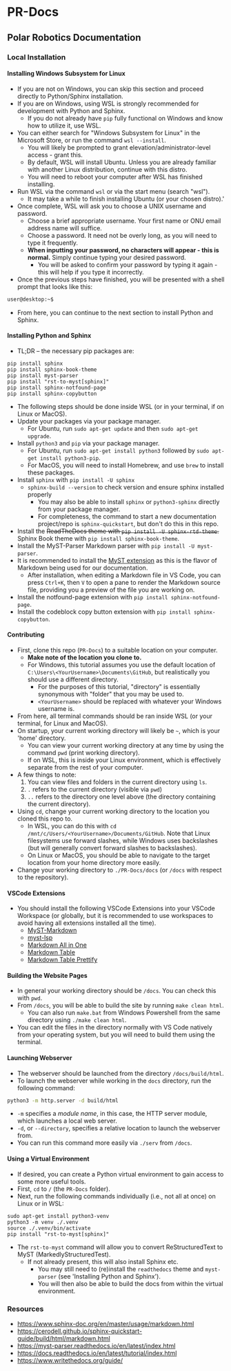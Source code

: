 # PR-Docs
## Polar Robotics Documentation
### Local Installation
#### Installing Windows Subsystem for Linux
- If you are not on Windows, you can skip this section and proceed directly to Python/Sphinx installation.
- If you are on Windows, using WSL is strongly recommended for development with Python and Sphinx.
	- If you do not already have `pip` fully functional on Windows and know how to utilize it, use WSL.
- You can either search for "Windows Subsystem for Linux" in the Microsoft Store, or run the command `wsl --install`.
	- You will likely be prompted to grant elevation/administrator-level access - grant this.
	- By default, WSL will install Ubuntu. Unless you are already familiar with another Linux distribution, continue with this distro.
	- You will need to reboot your computer after WSL has finished installing.
- Run WSL via the command `wsl` or via the start menu (search "wsl").
	- It may take a while to finish installing Ubuntu (or your chosen distro).'
- Once complete, WSL will ask you to choose a UNIX username and password.
	- Choose a brief appropriate username. Your first name or ONU email address name will suffice.
	- Choose a password. It need not be overly long, as you will need to type it frequently.
	- **When inputting your password, no characters will appear - this is normal.** Simply continue typing your desired password.
		- You will be asked to confirm your password by typing it again - this will help if you type it incorrectly.
- Once the previous steps have finished, you will be presented with a shell prompt that looks like this:

```sh
user@desktop:~$
```

- From here, you can continue to the next section to install Python and Sphinx.

#### Installing Python and Sphinx
- TL;DR – the necessary pip packages are:
```
pip install sphinx
pip install sphinx-book-theme
pip install myst-parser
pip install "rst-to-myst[sphinx]"
pip install sphinx-notfound-page
pip install sphinx-copybutton
```
- The following steps should be done inside WSL (or in your terminal, if on Linux or MacOS).
- Update your packages via your package manager.
	- For Ubuntu, run `sudo apt-get update` and then `sudo apt-get upgrade`.
- Install `python3` and `pip` via your package manager.
	- For Ubuntu, run `sudo apt-get install python3` followed by `sudo apt-get install python3-pip`.
	- For MacOS, you will need to install Homebrew, and use `brew` to install these packages.
- Install `sphinx` with `pip install -U sphinx`
	- `sphinx-build --version` to check version and ensure sphinx installed properly
		- You may also be able to install `sphinx` or `python3-sphinx` directly from your package manager.
		- For completeness, the command to start a new documentation project/repo is `sphinx-quickstart`, but don't do this in this repo.
- Install the ~~ReadTheDocs theme with `pip install -U sphinx-rtd-theme`.~~ Sphinx Book theme with `pip install sphinx-book-theme`.
- Install the MyST-Parser Markdown parser with `pip install -U myst-parser`.
- It is recommended to install the [MyST extension](https://marketplace.visualstudio.com/items?itemName=ExecutableBookProject.myst-highlight) as this is the flavor of Markdown being used for our documentation.
	- After installation, when editing a Markdown file in VS Code, you can press `Ctrl+K`, then `V` to open a pane to render the Markdown source file, providing you a preview of the file you are working on.
- Install the notfound-page extension with `pip install sphinx-notfound-page`.
- Install the codeblock copy button extension with `pip install sphinx-copybutton`.

#### Contributing
- First, clone this repo (`PR-Docs`) to a suitable location on your computer. 
	- **Make note of the location you clone to.** 
	- For Windows, this tutorial assumes you use the default location of `C:\Users\<YourUsername>\Documents\GitHub`, but realistically you should use a different directory.
		- For the purposes of this tutorial, "directory" is essentially synonymous with "folder" that you may be used to.
		- `<YourUsername>` should be replaced with whatever your Windows username is.
- From here, all terminal commands should be ran inside WSL (or your terminal, for Linux and MacOS).
- On startup, your current working directory will likely be `~`, which is your 'home' directory.
	- You can view your current working directory at any time by using the command `pwd` (print working directory).
	- If on WSL, this is inside your Linux environment, which is effectively separate from the rest of your computer.
- A few things to note:
	1. You can view files and folders in the current directory using `ls`.
	2. `.` refers to the current directory (visible via `pwd`)
	3. `..` refers to the directory one level above (the directory containing the current directory).
- Using `cd`, change your current working directory to the location you cloned this repo to.
	- In WSL, you can do this with `cd /mnt/c/Users/<YourUsername>/Documents/GitHub`. Note that Linux filesystems use forward slashes, while Windows uses backslashes (but will generally convert forward slashes to backslashes).
	- On Linux or MacOS, you should be able to navigate to the target location from your home directory more easily.
- Change your working directory to `./PR-Docs/docs` (or `/docs` with respect to the repository).

#### VSCode Extensions
- You should install the following VSCode Extensions into your VSCode Workspace (or globally, but it is recommended to use workspaces to avoid having all extensions installed all the time).
	- [MyST-Markdown](https://marketplace.visualstudio.com/items?itemName=ExecutableBookProject.myst-highlight)
	- [myst-lsp](https://marketplace.visualstudio.com/items?itemName=chrisjsewell.myst-lsp)
	- [Markdown All in One](https://marketplace.visualstudio.com/items?itemName=yzhang.markdown-all-in-one)
	- [Markdown Table](https://marketplace.visualstudio.com/items?itemName=TakumiI.markdowntable)
	- [Markdown Table Prettify](https://marketplace.visualstudio.com/items?itemName=darkriszty.markdown-table-prettify)

#### Building the Website Pages
- In general your working directory should be `/docs`. You can check this with `pwd`.
- From `/docs`, you will be able to build the site by running `make clean html`.
	- You can also run `make.bat` from Windows Powershell from the same directory using `./make clean html`.
- You can edit the files in the directory normally with VS Code natively from your operating system, but you will need to build them using the terminal.

#### Launching Webserver
- The webserver should be launched from the directory `/docs/build/html`.
- To launch the webserver while working in the `docs` directory, run the following command:
```sh
python3 -m http.server -d build/html
```
- `-m` specifies a *module name*, in this case, the HTTP server module, which launches a local web server.
- `-d`, or `--directory`, specifies a relative location to launch the webserver from.
- You can run this command more easily via `./serv` from `/docs`.

#### Using a Virtual Environment
- If desired, you can create a Python virtual environment to gain access to some more useful tools.
- First, `cd` to `/` (the `PR-Docs` folder).
- Next, run the following commands individually (i.e., not all at once) on Linux or in WSL:

```
sudo apt-get install python3-venv
python3 -m venv ./.venv
source ./.venv/bin/activate
pip install "rst-to-myst[sphinx]"
```

- The `rst-to-myst` command will allow you to convert ReStructuredText to MyST (MarkedlyStructuredTest).
	- If not already present, this will also install Sphinx etc.
		- You may still need to (re)install the `readthedocs` theme and `myst-parser` (see 'Installing Python and Sphinx').
		- You will then also be able to build the docs from within the virtual environment.

### Resources
- https://www.sphinx-doc.org/en/master/usage/markdown.html
- https://cerodell.github.io/sphinx-quickstart-guide/build/html/markdown.html
- https://myst-parser.readthedocs.io/en/latest/index.html
- https://docs.readthedocs.io/en/latest/tutorial/index.html
- https://www.writethedocs.org/guide/